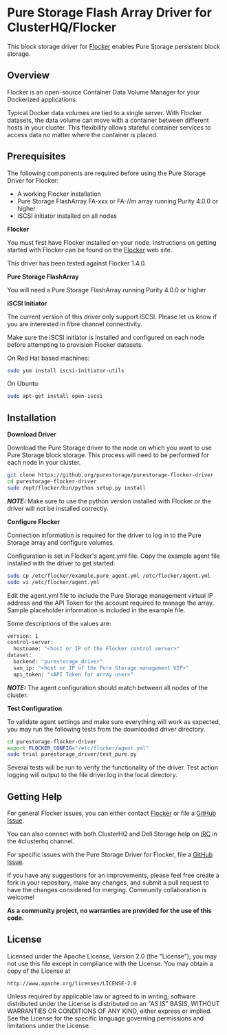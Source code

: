 Pure Storage Flash Array Driver for ClusterHQ/Flocker
=====================================================

This block storage driver for [Flocker](https://clusterhq.com/) enables Pure Storage persistent block storage.

## Overview
Flocker is an open-source Container Data Volume Manager for your Dockerized applications.

Typical Docker data volumes are tied to a single server. With Flocker datasets, the data volume can move with a container between different hosts in your cluster. This flexibility allows stateful container services to access data no matter where the container is placed.

## Prerequisites

The following components are required before using the Pure Storage Driver for Flocker:

* A working Flocker installation
* Pure Storage FlashArray FA-xxx or FA-//m array running Purity 4.0.0 or higher 
* iSCSI initiator installed on all nodes

**Flocker**

You must first have Flocker installed on your node. Instructions on getting started with Flocker can be found on the [Flocker](https://clusterhq.com/flocker/getting-started) web site.

This driver has been tested against Flocker 1.4.0.

**Pure Storage FlashArray**

You will need a Pure Storage FlashArray running Purity 4.0.0 or higher

**iSCSI Initiator**

The current version of this driver only support iSCSI. Please let us know if you are interested in fibre
channel connectivity.

Make sure the iSCSI initiator is installed and configured on each node before attempting to provision
Flocker datasets.

On Red Hat based machines:

```bash
sudo yum install iscsi-initiator-utils
```

On Ubuntu:

```bash
sudo apt-get install open-iscsi
```

## Installation

**Download Driver**

Download the Pure Storage driver to the node on which you want to use Pure Storage block storage. This process will need to be performed for each node in your cluster.

```bash
git clone https://github.org/purestorage/purestorage-flocker-driver
cd purestorage-flocker-driver
sudo /opt/flocker/bin/python setup.py install
```

**_NOTE:_** Make sure to use the python version installed with Flocker or the driver will not be installed correctly.

**Configure Flocker**

Connection information is required for the driver to log in to the Pure Storage array and configure volumes.

Configuration is set in Flocker's agent.yml file. Copy the example agent file installed with the driver to get started:

```bash
sudo cp /etc/flocker/example.pure_agent.yml /etc/flocker/agent.yml
sudo vi /etc/flocker/agent.yml
```

Edit the agent.yml file to include the Pure Storage management virtual IP address and the API Token for the account required to manage the array. Sample placeholder information is included in the example file.

Some descriptions of the values are:

```bash
version: 1
control-server:
  hostname: "<host or IP of the Flocker control server>"
dataset:
  backend: "purestorage_driver"
  san_ip: "<host or IP of the Pure Storage management VIP>"
  api_token: "<API Token for array user>"
```

**_NOTE:_** The agent configuration should match between all nodes of the cluster.


**Test Configuration**

To validate agent settings and make sure everything will work as expected, you may run the following tests from the downloaded driver directory.

```bash
cd purestorage-flocker-driver
export FLOCKER_CONFIG="/etc/flocker/agent.yml"
sudo trial purestorage_driver/test_pure.py
```

Several tests will be run to verify the functionality of the driver. Test action logging will output to the file driver.log in the local directory.

## Getting Help
For general Flocker issues, you can either contact [Flocker](http://docs.clusterhq.com/en/latest/gettinginvolved/contributing.html#talk-to-us) or file a [GitHub Issue](https://github.com/clusterhq/flocker/issues).

You can also connect with both ClusterHQ and Dell Storage help on [IRC](https://webchat.freenode.net/) in the \#clusterhq channel.

For specific issues with the Pure Storage Driver for Flocker, file a [GitHub Issue](https://github.com/purestorage/purestorage_flocker_driver/issues).

If you have any suggestions for an improvements, please feel free create a fork in your repository, make any changes, and submit a pull request to have the changes considered for merging. Community collaboration is welcome!

**As a community project, no warranties are provided for the use of this code.**

## License
Licensed under the Apache License, Version 2.0 (the "License");
you may not use this file except in compliance with the License.
You may obtain a copy of the License at

    http://www.apache.org/licenses/LICENSE-2.0

Unless required by applicable law or agreed to in writing, software
distributed under the License is distributed on an "AS IS" BASIS,
WITHOUT WARRANTIES OR CONDITIONS OF ANY KIND, either express or implied.
See the License for the specific language governing permissions and
limitations under the License.
